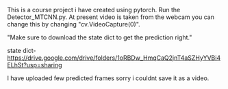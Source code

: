 This is a course project i have created using pytorch.
Run the Detector_MTCNN.py. At present video is taken from the
webcam you can change this by changing "cv.VideoCapture(0)".

"Make sure to download the state dict to get the prediction right."

state dict- https://drive.google.com/drive/folders/1oRBDw_HmqCaQ2jnT4aSZHyYVBi4ELhSt?usp=sharing

I have uploaded few predicted frames sorry i couldnt save it as a video.
